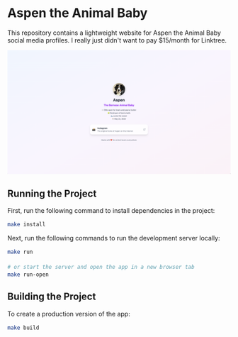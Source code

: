 # Aspen the Animal Baby

This repository contains a lightweight website for Aspen the Animal Baby social media profiles. I really just didn't want to pay $15/month for Linktree.

![Website example](./assets/website-example.png)

## Running the Project

First, run the following command to install dependencies in the project:

```sh
make install
```

Next, run the following commands to run the development server locally:

```sh
make run

# or start the server and open the app in a new browser tab
make run-open
```

## Building the Project

To create a production version of the app:

```sh
make build
```
